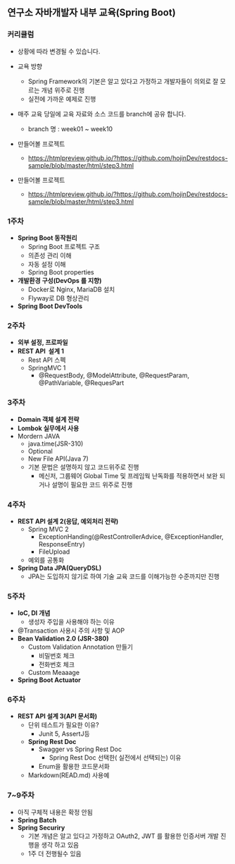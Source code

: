 ## 연구소 자바개발자 내부 교육(Spring Boot)

### 커리큘럼
* 상황에 따라 변경될 수 있습니다.
* 교욕 방향
  * Spring Framework의 기본은 알고 있다고 가정하고 개발자들이 의외로 잘 모르는 개념 위주로 진행
  * 실전에 가까운 예제로 진행
* 매주 교육 당일에 교육 자료와 소스 코드를 branch에 공유 합니다.
    * branch 명 : week01 ~ week10
* 만들어볼 프로젝트
    * https://htmlpreview.github.io/?https://github.com/hojinDev/restdocs-sample/blob/master/html/step3.html

* 만들어볼 프로젝트
    * https://htmlpreview.github.io/?https://github.com/hojinDev/restdocs-sample/blob/master/html/step3.html

### **1주차**

- **Spring Boot 동작원리**
    - Spring Boot 프로젝트 구조
    - 의존성 관리 이해
    - 자동 설정 이해
    - Spring Boot properties
- **개발환경 구성(DevOps 를 지향)**
    - Docker로 Nginx, MariaDB 설치
    - Flyway로 DB 형상관리
- **Spring Boot DevTools**

### **2주차**

- **외부 설정, 프로파일**
- **REST API  설계 1**
    - Rest API 스펙
    - SpringMVC 1
        - @RequestBody, @ModelAttribute, @RequestParam, @PathVariable, @RequesPart

### **3주차**

- **Domain 객체 설계 전략**
- **Lombok 실무에서 사용**
- Mordern JAVA
    - java.time(JSR-310)
    - Optional
    - New File API(Java 7)
    - 기본 문법은 설명하지 않고 코드위주로 진행
        - 메신저, 그룹웨어 Global Time 및 프레임웍 난독화를 적용하면서 보완 되거나 설명이 필요한 코드 위주로 진행


### 4주차

- **REST API 설계 2(응답, 예외처리 전략)**
    - Spring MVC 2
        - ExceptionHanding(@RestControllerAdvice, @ExceptionHandler, ResponseEntry)
        - FileUpload
    - 예외를 공통화
- **Spring Data JPA(QueryDSL)**
    - JPA는 도입하지 않기로 하여 기술 교육 코드를 이해가능한 수준까지만 진행

### 5주차

- **IoC, DI 개념**
    - 생성자 주입을 사용해야 하는 이유
- @Transaction 사용시 주의 사항 및 AOP
- **Bean Validation 2.0 (JSR-380)**
    - Custom Validation Annotation 만들기
        - 비밀번호 체크
        - 전화번호 체크
    - Custom Meaaage
- **Spring Boot Actuator**

### **6주차**

- **REST API 설계 3(API 문서화)**
    - 단위 테스트가 필요한 이유?
        - Junit 5, AssertJ등
    - **Spring Rest Doc**
        - Swagger vs Spring Rest Doc
            - Spring Rest Doc 선택한( 실전에서 선택되는) 이유
        - Enum을 활용한 코드문서화
    - Markdown(READ.md)  사용예

### **7~9주차**

- 아직 구체적 내용은 확정 안됨
- **Spring Batch**
- **Spring Securiry**
    - 기본 개념은 알고 있다고 가정하고 OAuth2, JWT 를 활용한 인증서버 개발 진행을 생각 하고 있음
    - 1주 더 전행될수 있음


